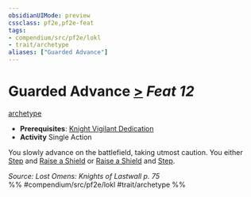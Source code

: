 ```yaml
---
obsidianUIMode: preview
cssclass: pf2e,pf2e-feat
tags:
- compendium/src/pf2e/lokl
- trait/archetype
aliases: ["Guarded Advance"]
---
```

# Guarded Advance  [>](chapter-9-playing-the-game.md#Actions "Single Action") *Feat 12*  
[archetype](archetype.md "Archetype Feat Trait")  

- **Prerequisites**: [Knight Vigilant Dedication](knight-vigilant-dedication-locg.md)
- **Activity** Single Action

You slowly advance on the battlefield, taking utmost caution. You either [Step](step.md) and [Raise a Shield](raise-a-shield.md) or [Raise a Shield](raise-a-shield.md) and [Step](step.md).

*Source: Lost Omens: Knights of Lastwall p. 75*  
%% #compendium/src/pf2e/lokl #trait/archetype %%